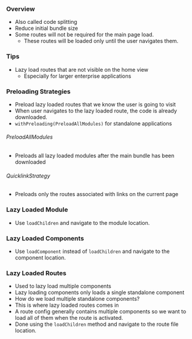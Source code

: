 ### Overview
- Also called code splitting
- Reduce initial bundle size
- Some routes will not be required for the main page load.
	- These routes will be loaded only until the user navigates them.

### Tips
- Lazy load routes that are not visible on the home view
	- Especially for larger enterprise applications
	
### Preloading Strategies
- Preload lazy loaded routes that we know the user is going to visit
- When user navigates to the lazy loaded route, the code is already downloaded.
- `withPreloading(PreloadAllModules)` for standalone applications
###### PreloadAllModules
- Preloads all lazy loaded modules after the main bundle has been downloaded
###### QuicklinkStrategy
- Preloads only the routes associated with links on the current page

### Lazy Loaded Module
- Use `loadChildren` and navigate to the module location.

### Lazy Loaded Components
- Use `loadComponent` instead of `loadChildren` and navigate to the component location.

### Lazy Loaded Routes
- Used to lazy load multiple components
- Lazy loading components only loads a single standalone component
- How do we load multiple standalone components?
- This is where lazy loaded routes comes in
- A route config generally contains multiple components so we want to load all of them when the route is activated.
- Done using the `loadChildren` method and navigate to the route file location.